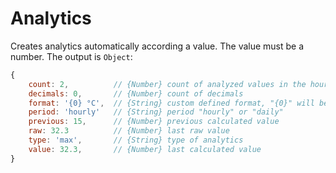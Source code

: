 # Analytics

Creates analytics automatically according a value. The value must be a number. The output is `Object`:

```javascript
{
	count: 2,          // {Number} count of analyzed values in the hour
	decimals: 0,       // {Number} count of decimals
	format: '{0} °C',  // {String} custom defined format, "{0}" will be a value
	period: 'hourly'   // {String} period "hourly" or "daily"
	previous: 15,      // {Number} previous calculated value
	raw: 32.3          // {Number} last raw value
	type: 'max',       // {String} type of analytics
	value: 32.3,       // {Number} last calculated value
}
```